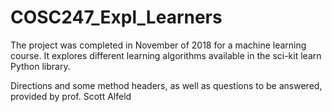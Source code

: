 # COSC247_Expl_Learners
The project was completed in November of 2018 for a machine learning course. It explores different learning algorithms available in the sci-kit learn Python library.

Directions and some method headers, as well as questions to be answered, provided by prof. Scott Alfeld